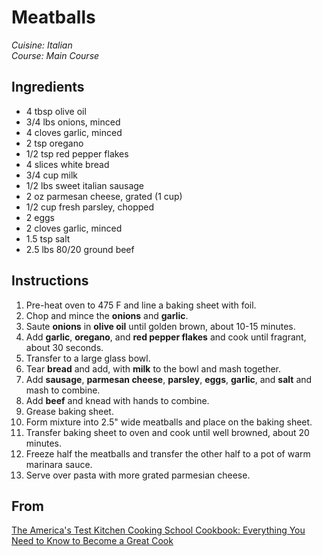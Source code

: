 # Meatballs

_Cuisine:  Italian_<br />
_Course:  Main Course_

## Ingredients

- 4 tbsp olive oil
- 3/4 lbs onions, minced
- 4 cloves garlic, minced
- 2 tsp oregano
- 1/2 tsp red pepper flakes
- 4 slices white bread
- 3/4 cup milk
- 1/2 lbs sweet italian sausage
- 2 oz parmesan cheese, grated (1 cup)
- 1/2 cup fresh parsley, chopped
- 2 eggs
- 2 cloves garlic, minced
- 1.5 tsp salt
- 2.5 lbs 80/20 ground beef

## Instructions

1. Pre-heat oven to 475 F and line a baking sheet with foil.
1. Chop and mince the **onions** and **garlic**.
1. Saute **onions** in **olive oil** until golden brown, about 10-15 minutes.
1. Add **garlic**, **oregano**, and **red pepper flakes** and cook until fragrant, about 30 seconds.
1. Transfer to a large glass bowl.
1. Tear **bread** and add, with **milk** to the bowl and mash together.
1. Add **sausage**, **parmesan cheese**, **parsley**, **eggs**, **garlic**, and **salt** and mash to combine.
1. Add **beef** and knead with hands to combine.
1. Grease baking sheet.
1. Form mixture into 2.5" wide meatballs and place on the baking sheet.
1. Transfer baking sheet to oven and cook until well browned, about 20 minutes.
1. Freeze half the meatballs and transfer the other half to a pot of warm marinara sauce.
1. Serve over pasta with more grated parmesian cheese.

## From

[The America's Test Kitchen Cooking School Cookbook: Everything You Need to Know to Become a Great Cook](https://www.amazon.com/Americas-Kitchen-Cooking-School-Cookbook/dp/1936493527)
